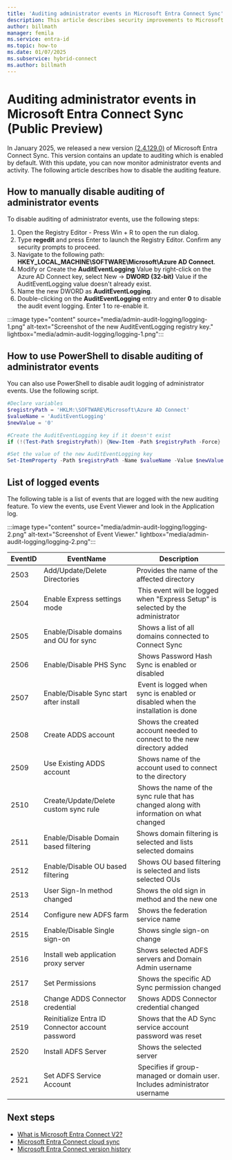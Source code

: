 ```yaml
---
title: 'Auditing administrator events in Microsoft Entra Connect Sync'
description: This article describes security improvements to Microsoft Entra Connect Sync and how to enable logging of administrator activities.
author: billmath
manager: femila
ms.service: entra-id
ms.topic: how-to
ms.date: 01/07/2025
ms.subservice: hybrid-connect
ms.author: billmath
---
```


# Auditing administrator events in Microsoft Entra Connect Sync (Public Preview)

In January 2025, we released a new version [(2.4.129.0)](reference-connect-version-history.md#241290) of Microsoft Entra Connect Sync. This version contains an update to auditing which is enabled by default. With this update, you can now monitor administrator events and activity. The following article describes how to disable the auditing feature. 


## How to manually disable auditing of administrator events
To disable auditing of administrator events, use the following steps:

1. Open the Registry Editor - Press Win + R to open the run dialog. 
2. Type **regedit** and press Enter to launch the Registry Editor. Confirm any security prompts to proceed. 
3. Navigate to the following path: **HKEY_LOCAL_MACHINE\SOFTWARE\Microsoft\Azure AD Connect**. 
4. Modify or Create the **AuditEventLogging** Value by right-click on the Azure AD Connect key, select New -> **DWORD (32-bit)** Value if the AuditEventLogging value doesn't already exist. 
5. Name the new DWORD as **AuditEventLogging**. 
6. Double-clicking on the **AuditEventLogging** entry and enter **0** to disable the audit event logging. Enter 1 to re-enable it. 

:::image type="content" source="media/admin-audit-logging/logging-1.png" alt-text="Screenshot of the new AuditEventLogging registry key." lightbox="media/admin-audit-logging/logging-1.png":::


## How to use PowerShell to disable auditing of administrator events
You can also use PowerShell to disable audit logging of administrator events. Use the following script.

 ```powershell
 #Declare variables
 $registryPath = 'HKLM:\SOFTWARE\Microsoft\Azure AD Connect'
 $valueName = 'AuditEventLogging'
 $newValue = '0'

 #Create the AuditEventLogging key if it doesn't exist
 if (!(Test-Path $registryPath)) {New-Item -Path $registryPath -Force}

 #Set the value of the new AuditEventLogging key
 Set-ItemProperty -Path $registryPath -Name $valueName -Value $newValue
 ```

## List of logged events
The following table is a list of events that are logged with the new auditing feature. To view the events, use Event Viewer and look in the Application log. 

:::image type="content" source="media/admin-audit-logging/logging-2.png" alt-text="Screenshot of Event Viewer." lightbox="media/admin-audit-logging/logging-2.png":::

|EventID|EventName|Description|
|-----|-----|-----|
|2503|Add/Update/Delete Directories|Provides the name of the affected directory|
|2504|Enable Express settings mode| This event will be logged when "Express Setup" is selected by the administrator|
|2505|Enable/Disable domains and OU for sync| Shows a list of all domains connected to Connect Sync|
|2506|Enable/Disable PHS Sync| Shows Password Hash Sync is enabled or disabled|
|2507|Enable/Disable Sync start after install| Event is logged when sync is enabled or disabled when the installation is done|
|2508|Create ADDS account| Shows the created account needed to connect to the new directory added|
|2509|Use Existing ADDS account| Shows name of the account used to connect to the directory|
|2510|Create/Update/Delete custom sync rule| Shows the name of the sync rule that has changed along with information on what changed|
|2511|Enable/Disable Domain based filtering|Shows domain filtering is selected and lists selected domains|
|2512|Enable/Disable OU based filtering| Shows OU based filtering is selected and lists selected OUs |
|2513|User Sign-In method changed|Shows the old sign in method and the new one |
|2514|Configure new ADFS farm| Shows the federation service name|
|2515|Enable/Disable Single sign-on| Shows single sign-on change |
|2516|Install web application proxy server|Shows selected ADFS servers and Domain Admin username|
|2517|Set Permissions| Shows the specific AD Sync permission changed|
|2518|Change ADDS Connector credential| Shows ADDS Connector credential changed|
|2519|Reinitialize Entra ID Connector account password| Shows that the AD Sync service account password was reset|
|2520|Install ADFS Server| Shows the selected server|
|2521|Set ADFS Service Account| Specifies if group-managed or domain user. Includes administrator username|


 ## Next steps

- [What is Microsoft Entra Connect V2?](whatis-azure-ad-connect-v2.md)
- [Microsoft Entra Connect cloud sync](/azure/active-directory/cloud-sync/what-is-cloud-sync)
- [Microsoft Entra Connect version history](reference-connect-version-history.md)

